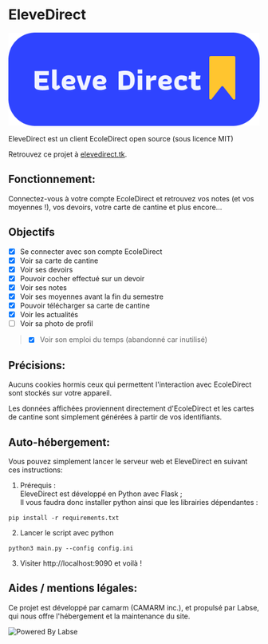 # EleveDirect

<img src="https://raw.githubusercontent.com/elevedirect/app/master/static/legal/logo.png">

EleveDirect est un client EcoleDirect open source (sous licence MIT)

Retrouvez ce projet à [elevedirect.tk](https://elevedirect.tk).

## Fonctionnement:

Connectez-vous à votre compte EcoleDirect et retrouvez vos notes (et vos moyennes !), vos devoirs, votre carte de cantine et plus encore...

## Objectifs

- [x] Se connecter avec son compte EcoleDirect
- [x] Voir sa carte de cantine
- [x] Voir ses devoirs
- [x] Pouvoir cocher effectué sur un devoir
- [x] Voir ses notes
- [x] Voir ses moyennes avant la fin du semestre
- [x] Pouvoir télécharger sa carte de cantine
- [x] Voir les actualités
- [ ] Voir sa photo de profil
> - [x] Voir son emploi du temps (abandonné car inutilisé)

## Précisions:

Aucuns cookies hormis ceux qui permettent l'interaction avec EcoleDirect sont stockés sur votre appareil.

Les données affichées proviennent directement d'EcoleDirect et les cartes de cantine sont simplement générées à partir de vos identifiants.

## Auto-hébergement:

Vous pouvez simplement lancer le serveur web et EleveDirect en suivant ces instructions:

1. Prérequis :<br>
EleveDirect est développé en Python avec Flask ;<br>
Il vous faudra donc installer python ainsi que les librairies dépendantes :
```shell
pip install -r requirements.txt
```
2. Lancer le script avec python
```shell
python3 main.py --config config.ini
```
3. Visiter http://localhost:9090 et voilà !

## Aides / mentions légales:

Ce projet est développé par camarm (CAMARM inc.), et propulsé par Labse, qui nous offre l'hébergement et la maintenance du site.

<img alt="Powered By Labse" src="https://www.camarm.dev/powered-by-labse" title="Labse" width="250"/>
